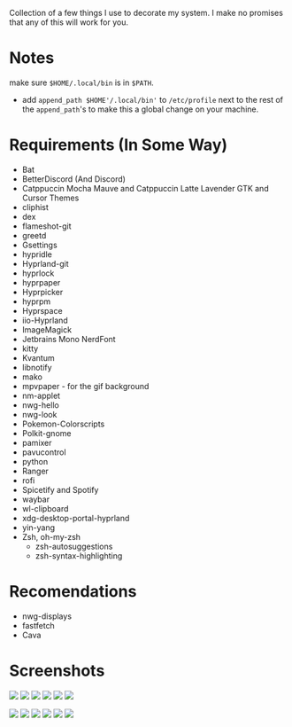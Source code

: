 Collection of a few things I use to decorate my system. I make no promises that any of this will work for you.

# Notes
make sure `$HOME/.local/bin` is in `$PATH`.
- add `append_path $HOME'/.local/bin'` to `/etc/profile` next to the rest of the `append_path`'s to make this a global change on your machine.

# Requirements (In Some Way)
- Bat
- BetterDiscord (And Discord)
- Catppuccin Mocha Mauve and Catppuccin Latte Lavender GTK and Cursor Themes
- cliphist
- dex
- flameshot-git
- greetd
- Gsettings
- hypridle
- Hyprland-git
- hyprlock
- hyprpaper
- Hyprpicker
- hyprpm
- Hyprspace
- iio-Hyprland
- ImageMagick
- Jetbrains Mono NerdFont
- kitty
- Kvantum
- libnotify
- mako
- mpvpaper - for the gif background
- nm-applet
- nwg-hello
- nwg-look
- Pokemon-Colorscripts
- Polkit-gnome
- pamixer
- pavucontrol
- python
- Ranger
- rofi
- Spicetify and Spotify
- waybar
- wl-clipboard
- xdg-desktop-portal-hyprland
- yin-yang
- Zsh, oh-my-zsh 
    - zsh-autosuggestions
    - zsh-syntax-highlighting

# Recomendations
- nwg-displays
- fastfetch
- Cava

# Screenshots

![](/Screenshots/screenshot1.png)
![](/Screenshots/screenshot2.png)
![](/Screenshots/screenshot3.png)
![](/Screenshots/screenshot4.png)
![](/Screenshots/screenshot5.png)
![](/Screenshots/screenshot6.png)

![](/Screenshots/screenshot1-light.png)
![](/Screenshots/screenshot2-light.png)
![](/Screenshots/screenshot3-light.png)
![](/Screenshots/screenshot4-light.png)
![](/Screenshots/screenshot5-light.png)
![](/Screenshots/screenshot6-light.png)
